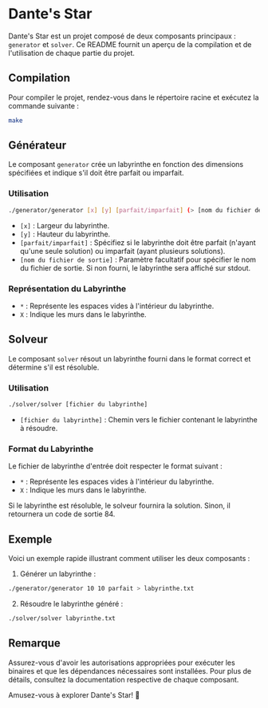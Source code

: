 # Dante's Star

Dante's Star est un projet composé de deux composants principaux : `generator` et `solver`. Ce README fournit un aperçu de la compilation et de l'utilisation de chaque partie du projet.

## Compilation

Pour compiler le projet, rendez-vous dans le répertoire racine et exécutez la commande suivante :

```bash
make
```

## Générateur

Le composant `generator` crée un labyrinthe en fonction des dimensions spécifiées et indique s'il doit être parfait ou imparfait.

### Utilisation

```bash
./generator/generator [x] [y] [parfait/imparfait] (> [nom du fichier de sortie] - facultatif)
```

- `[x]` : Largeur du labyrinthe.
- `[y]` : Hauteur du labyrinthe.
- `[parfait/imparfait]` : Spécifiez si le labyrinthe doit être parfait (n'ayant qu'une seule solution) ou imparfait (ayant plusieurs solutions).
- `[nom du fichier de sortie]` : Paramètre facultatif pour spécifier le nom du fichier de sortie. Si non fourni, le labyrinthe sera affiché sur stdout.

### Représentation du Labyrinthe

- `*` : Représente les espaces vides à l'intérieur du labyrinthe.
- `X` : Indique les murs dans le labyrinthe.

## Solveur

Le composant `solver` résout un labyrinthe fourni dans le format correct et détermine s'il est résoluble.

### Utilisation

```bash
./solver/solver [fichier du labyrinthe]
```

- `[fichier du labyrinthe]` : Chemin vers le fichier contenant le labyrinthe à résoudre.

### Format du Labyrinthe

Le fichier de labyrinthe d'entrée doit respecter le format suivant :

- `*` : Représente les espaces vides à l'intérieur du labyrinthe.
- `X` : Indique les murs dans le labyrinthe.

Si le labyrinthe est résoluble, le solveur fournira la solution. Sinon, il retournera un code de sortie 84.

## Exemple

Voici un exemple rapide illustrant comment utiliser les deux composants :

1. Générer un labyrinthe :

```bash
./generator/generator 10 10 parfait > labyrinthe.txt
```

2. Résoudre le labyrinthe généré :

```bash
./solver/solver labyrinthe.txt
```

## Remarque

Assurez-vous d'avoir les autorisations appropriées pour exécuter les binaires et que les dépendances nécessaires sont installées. Pour plus de détails, consultez la documentation respective de chaque composant.

Amusez-vous à explorer Dante's Star! 🌟
